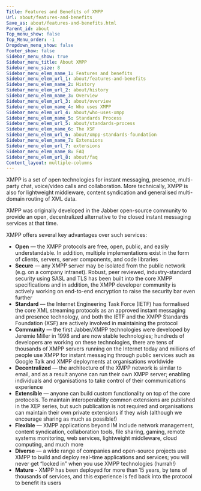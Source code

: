```yaml
---
Title: Features and Benefits of XMPP
Url: about/features-and-benefits
Save_as: about/features-and-benefits.html
Parent_id: about
Top_menu_show: false
Top_Menu_order: -1
Dropdown_menu_show: false
Footer_show: false
Sidebar_menu_show: true
Sidebar_menu_title: About XMPP
Sidebar_menu_size: 8
Sidebar_menu_elem_name_1: Features and benefits
Sidebar_menu_elem_url_1: about/features-and-benefits
Sidebar_menu_elem_name_2: History
Sidebar_menu_elem_url_2: about/history
Sidebar_menu_elem_name_3: Overview
Sidebar_menu_elem_url_3: about/overview
Sidebar_menu_elem_name_4: Who uses XMPP
Sidebar_menu_elem_url_4: about/who-uses-xmpp
Sidebar_menu_elem_name_5: Standards Process
Sidebar_menu_elem_url_5: about/standards-process
Sidebar_menu_elem_name_6: The XSF
Sidebar_menu_elem_url_6: about/xmpp-standards-foundation
Sidebar_menu_elem_name_7: Extensions
Sidebar_menu_elem_url_7: extensions
Sidebar_menu_elem_name_8: FAQ
Sidebar_menu_elem_url_8: about/faq
Content_layout: multiple-columns
---
```


XMPP is a set of open technologies for instant messaging, presence, multi-party chat, voice/video calls and collaboration.
More technically, XMPP is also for lightweight middleware, content syndication and generalised multi-domain routing of XML data.

XMPP was originally developed in the Jabber open-source community to provide an open, decentralized alternative to the closed instant messaging services at that time.

XMPP offers several key advantages over such services:

- __Open__ — the XMPP protocols are free, open, public, and easily understandable. In addition, multiple implementations exist in the form of clients, servers, server components, and code libraries
- __Secure__ — any XMPP server may be isolated from the public network (e.g. on a company intranet). Robust, peer reviewed, industry-standard  security using SASL and TLS has been built into the core XMPP specifications and in addition, the XMPP developer community is actively working on end-to-end encryption to raise the security bar even further
- __Standard__ — the Internet Engineering Task Force (IETF) has formalised the core XML streaming protocols as an approved instant messaging and presence technology, and both the IETF and the XMPP Standards Foundation (XSF) are actively involved in maintaining the protocol
- __Community__ — the first Jabber/XMPP technologies were developed by Jeremie Miller in 1998 and are now stable technologies; hundreds of developers are working on these technologies, there are tens of thousands of XMPP servers running on the Internet today and millions of people use XMPP for instant messaging through public services such as Google Talk and XMPP deployments at organisations worldwide
- __Decentralized__ — the architecture of the XMPP network is similar to email, and as a result anyone can run their own XMPP server; enabling individuals and organisations to take control of their communications experience
- __Extensible__ — anyone can build custom functionality on top of the core protocols. To maintain interoperability common extensions are published in the XEP series, but such publication is not required and organisations can maintain their own private extensions if they wish (although we encourage sharing as much as possible!)
- __Flexible__ — XMPP applications beyond IM include network management, content syndication, collaboration tools, file sharing, gaming, remote systems monitoring, web services, lightweight middleware, cloud computing, and much more
- __Diverse__ — a wide range of companies and open-source projects use XMPP to build and deploy real-time applications and services; you will never get “locked in” when you use XMPP technologies (hurrah!)
- __Mature__ - XMPP has been deployed for more than 15 years, by tens of thousands of services, and this experience is fed back into the protocol to benefit its users

